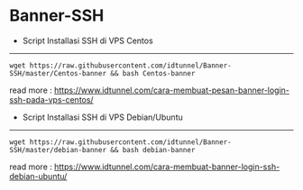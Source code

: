 # Banner-SSH

* Script Installasi SSH di VPS Centos
--------
```
wget https://raw.githubusercontent.com/idtunnel/Banner-SSH/master/Centos-banner && bash Centos-banner
```
read more : https://www.idtunnel.com/cara-membuat-pesan-banner-login-ssh-pada-vps-centos/

* Script Installasi SSH di VPS Debian/Ubuntu
--------
```
wget https://raw.githubusercontent.com/idtunnel/Banner-SSH/master/debian-banner && bash debian-banner
```
read more : https://www.idtunnel.com/cara-membuat-banner-login-ssh-debian-ubuntu/
